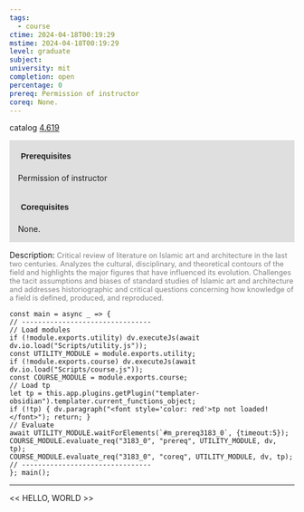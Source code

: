 ```yaml
---
tags:
  - course
ctime: 2024-04-18T00:19:29
mstime: 2024-04-18T00:19:29
level: graduate
subject: 
university: mit
completion: open
percentage: 0
prereq: Permission of instructor
coreq: None.
---
```


catalog [4.619](http://student.mit.edu/catalog/m4f.html#4.619)

<span style="display: block; padding: 15px; background-color: rgb(100, 100, 100, 0.2);"><font id="m_prereq3183_0" style="display: block; font-family: Arial, sans-serif; font-weight: bold; padding: 5px">Prerequisites</font><br><span id="prereq3183_0">Permission of instructor</span></span>
<span style="display: block; padding: 15px; background-color: rgb(100, 100, 100, 0.2);"><font id="m_coreq3183_0" style="display: block; font-family: Arial, sans-serif; font-weight: bold; padding: 5px">Corequisites</font><br><span id="coreq3183_0">None.</span></span>

<font style="">Description:</font>
<font style="color: grey; font-size: 0.8rem;">Critical review of literature on Islamic art and architecture in the last two centuries. Analyzes the cultural, disciplinary, and theoretical contours of the field and highlights the major figures that have influenced its evolution. Challenges the tacit assumptions and biases of standard studies of Islamic art and architecture and addresses historiographic and critical questions concerning how knowledge of a field is defined, produced, and reproduced.</font>

```dataviewjs
const main = async _ => {
// --------------------------------
// Load modules
if (!module.exports.utility) dv.executeJs(await dv.io.load("Scripts/utility.js"));
const UTILITY_MODULE = module.exports.utility;
if (!module.exports.course) dv.executeJs(await dv.io.load("Scripts/course.js"));
const COURSE_MODULE = module.exports.course;
// Load tp
let tp = this.app.plugins.getPlugin("templater-obsidian").templater.current_functions_object;
if (!tp) { dv.paragraph("<font style='color: red'>tp not loaded!</font>"); return; }
// Evaluate
await UTILITY_MODULE.waitForElements(`#m_prereq3183_0`, {timeout:5});
COURSE_MODULE.evaluate_req("3183_0", "prereq", UTILITY_MODULE, dv, tp);
COURSE_MODULE.evaluate_req("3183_0", "coreq", UTILITY_MODULE, dv, tp);
// --------------------------------
}; main();
```

---

<< HELLO, WORLD >>
